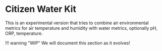 # Citizen Water Kit

This is an experimental version that tries to combine air environmental metrics for air temperature and humidity with water metrics, optionally pH, ORP, temperature.

!!! warning "WIP"
	We will document this section as it evolves!
